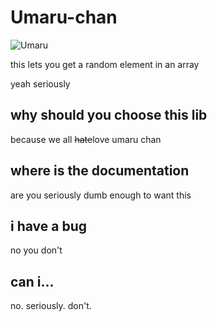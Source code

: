 # Umaru-chan

![Umaru](https://i.imgur.com/HFt5PvP.jpg)

this lets you get a random element in an array

yeah seriously

## why should you choose this lib

because we all ~~hate~~love umaru chan

## where is the documentation

are you seriously dumb enough to want this

## i have a bug

no you don't

## can i...

no.
seriously.
don't.
